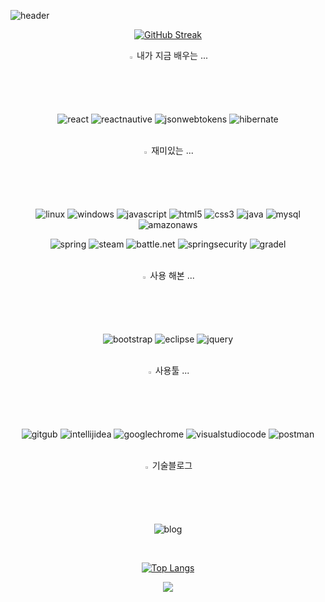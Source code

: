 
![header](https://capsule-render.vercel.app/api?type=transparent&color=random&height=300&section=header&text=Hyungju1991%202024&fontSize=90)

<div align="center">

[![GitHub Streak](https://github-readme-streak-stats.herokuapp.com/?user=hyungju19&theme=tokyonight)](https://git.io/streak-stats)


<summary>
  <img src="https://raw.githubusercontent.com/Tarikul-Islam-Anik/Animated-Fluent-Emojis/master/Emojis/Hand%20gestures/Eyes.png" alt="Eyes" width="2%" /> 내가 지금 배우는 ... 

![react](https://img.shields.io/badge/React-20232A?style=for-the-badge&logo=react&logoColor=61DAFB
)
![reactnautive](https://img.shields.io/badge/React_Native-20232A?style=for-the-badge&logo=react&logoColor=61DAFB
)
![jsonwebtokens](https://img.shields.io/badge/json%20web%20tokens-323330?style=for-the-badge&logo=json-web-tokens&logoColor=pink
)
![hibernate](https://img.shields.io/badge/Hibernate-59666C?style=for-the-badge&logo=Hibernate&logoColor=white
)
</summary>
   <br>
<summary>
  <img src="https://raw.githubusercontent.com/Tarikul-Islam-Anik/Animated-Fluent-Emojis/master/Emojis/Hand%20gestures/Eyes.png" alt="Eyes" width="2%" /> 재미있는 ... 

![linux](https://img.shields.io/badge/Linux-FCC624?style=for-the-badge&logo=linux&logoColor=black)
![windows](https://img.shields.io/badge/Windows-0078D6?style=for-the-badge&logo=windows&logoColor=white
)
![javascript](https://img.shields.io/badge/JavaScript-F7DF1E?style=for-the-badge&logo=JavaScript&logoColor=white
)
![html5](https://img.shields.io/badge/HTML5-E34F26?style=for-the-badge&logo=html5&logoColor=white
)
![css3](https://img.shields.io/badge/CSS3-1572B6?style=for-the-badge&logo=css3&logoColor=white
)
![java](https://img.shields.io/badge/Java-ED8B00?style=for-the-badge&logo=openjdk&logoColor=white
)
![mysql](https://img.shields.io/badge/MySQL-005C84?style=for-the-badge&logo=mysql&logoColor=white
)
![amazonaws](https://img.shields.io/badge/Amazon_AWS-232F3E?style=for-the-badge&logo=amazon-aws&logoColor=white
)

![spring](https://img.shields.io/badge/Spring-6DB33F?style=for-the-badge&logo=spring&logoColor=white
)
![steam](https://img.shields.io/badge/Steam-000000?style=for-the-badge&logo=steam&logoColor=white
)
![battle.net](https://img.shields.io/badge/Battle.net-000?style=for-the-badge&logo=battle.net&logoColor=148EFF
)
![springsecurity](https://img.shields.io/badge/Spring_Security-6DB33F?style=for-the-badge&logo=Spring-Security&logoColor=white)
![gradel](https://img.shields.io/badge/Gradle-02303A.svg?style=for-the-badge&logo=Gradle&logoColor=white
)


</summary>
   <br>

<summary>
  <img src="https://raw.githubusercontent.com/Tarikul-Islam-Anik/Animated-Fluent-Emojis/master/Emojis/Hand%20gestures/Eyes.png" alt="Eyes" width="2%" /> 사용 해본 ... 

![bootstrap](https://img.shields.io/badge/Bootstrap-563D7C?style=for-the-badge&logo=bootstrap&logoColor=white
)
![eclipse](https://img.shields.io/badge/Eclipse-2C2255?style=for-the-badge&logo=eclipse&logoColor=white
)
![jquery](https://img.shields.io/badge/jQuery-0769AD?style=for-the-badge&logo=jquery&logoColor=white
)
</summary>
   <br>



<summary>
  <img src="https://raw.githubusercontent.com/Tarikul-Islam-Anik/Animated-Fluent-Emojis/master/Emojis/Hand%20gestures/Eyes.png" alt="Eyes" width="2%" /> 사용툴 ... 

![gitgub](https://img.shields.io/badge/GitHub-100000?style=for-the-badge&logo=github&logoColor=white)
![intellijidea](https://img.shields.io/badge/IntelliJ_IDEA-000000.svg?style=for-the-badge&logo=intellij-idea&logoColor=white
)
![googlechrome](https://img.shields.io/badge/Google_chrome-4285F4?style=for-the-badge&logo=Google-chrome&logoColor=white
)
![visualstudiocode](https://img.shields.io/badge/Visual_Studio_Code-0078D4?style=for-the-badge&logo=visual%20studio%20code&logoColor=white
)
![postman](https://img.shields.io/badge/Postman-FF6C37?style=for-the-badge&logo=postman&logoColor=white)

</summary>
   <br>

<summary>
  <img src="https://raw.githubusercontent.com/Tarikul-Islam-Anik/Animated-Fluent-Emojis/master/Emojis/Hand%20gestures/Eyes.png" alt="Eyes" width="2%" /> 기술블로그

![blog](https://img.shields.io/badge/Blogger-FF5722?style=for-the-badge&logo=blogger&logoColor=white)

</summary>
   <br>

[![Top Langs](https://github-readme-stats.vercel.app/api/top-langs/?username=hyungju19&layout=compact)](https://github.com/anuraghazra/github-readme-stats)



![](./profile-3d-contrib/profile-nightrainbow-animate.svg)


</div>
